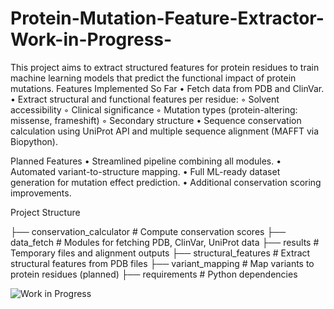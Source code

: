 # Protein-Mutation-Feature-Extractor-Work-in-Progress-
This project aims to extract structured features for protein residues to train machine learning models that predict the functional impact of protein mutations.
Features Implemented So Far
	•	Fetch data from PDB and ClinVar.
	•	Extract structural and functional features per residue:
	◦	Solvent accessibility
	◦	Clinical significance
	◦	Mutation types (protein-altering: missense, frameshift)
	◦	Secondary structure
	•	Sequence conservation calculation using UniProt API and multiple sequence alignment (MAFFT via Biopython).

Planned Features
	•	Streamlined pipeline combining all modules.
	•	Automated variant-to-structure mapping.
	•	Full ML-ready dataset generation for mutation effect prediction.
	•	Additional conservation scoring improvements.

Project Structure

├── conservation_calculator  # Compute conservation scores
├── data_fetch               # Modules for fetching PDB, ClinVar, UniProt data
├── results                  # Temporary files and alignment outputs
├── structural_features      # Extract structural features from PDB files
├── variant_mapping          # Map variants to protein residues (planned)
├── requirements             # Python dependencies

![Work in Progress](https://img.shields.io/badge/status-wip-orange)
